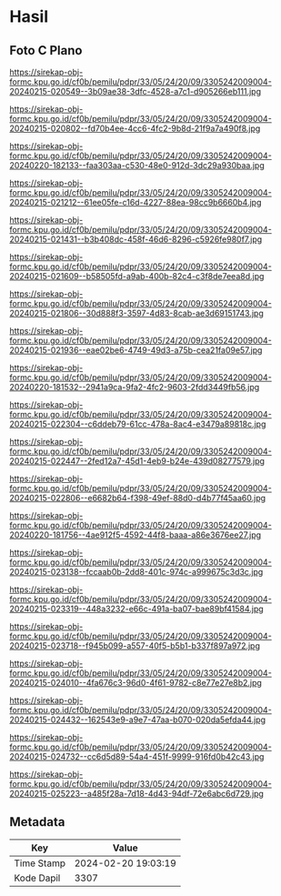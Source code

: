 # Hasil

## Foto C Plano

https://sirekap-obj-formc.kpu.go.id/cf0b/pemilu/pdpr/33/05/24/20/09/3305242009004-20240215-020549--3b09ae38-3dfc-4528-a7c1-d905266eb111.jpg

https://sirekap-obj-formc.kpu.go.id/cf0b/pemilu/pdpr/33/05/24/20/09/3305242009004-20240215-020802--fd70b4ee-4cc6-4fc2-9b8d-21f9a7a490f8.jpg

https://sirekap-obj-formc.kpu.go.id/cf0b/pemilu/pdpr/33/05/24/20/09/3305242009004-20240220-182133--faa303aa-c530-48e0-912d-3dc29a930baa.jpg

https://sirekap-obj-formc.kpu.go.id/cf0b/pemilu/pdpr/33/05/24/20/09/3305242009004-20240215-021212--61ee05fe-c16d-4227-88ea-98cc9b6660b4.jpg

https://sirekap-obj-formc.kpu.go.id/cf0b/pemilu/pdpr/33/05/24/20/09/3305242009004-20240215-021431--b3b408dc-458f-46d6-8296-c5926fe980f7.jpg

https://sirekap-obj-formc.kpu.go.id/cf0b/pemilu/pdpr/33/05/24/20/09/3305242009004-20240215-021609--b58505fd-a9ab-400b-82c4-c3f8de7eea8d.jpg

https://sirekap-obj-formc.kpu.go.id/cf0b/pemilu/pdpr/33/05/24/20/09/3305242009004-20240215-021806--30d888f3-3597-4d83-8cab-ae3d69151743.jpg

https://sirekap-obj-formc.kpu.go.id/cf0b/pemilu/pdpr/33/05/24/20/09/3305242009004-20240215-021936--eae02be6-4749-49d3-a75b-cea21fa09e57.jpg

https://sirekap-obj-formc.kpu.go.id/cf0b/pemilu/pdpr/33/05/24/20/09/3305242009004-20240220-181532--2941a9ca-9fa2-4fc2-9603-2fdd3449fb56.jpg

https://sirekap-obj-formc.kpu.go.id/cf0b/pemilu/pdpr/33/05/24/20/09/3305242009004-20240215-022304--c6ddeb79-61cc-478a-8ac4-e3479a89818c.jpg

https://sirekap-obj-formc.kpu.go.id/cf0b/pemilu/pdpr/33/05/24/20/09/3305242009004-20240215-022447--2fed12a7-45d1-4eb9-b24e-439d08277579.jpg

https://sirekap-obj-formc.kpu.go.id/cf0b/pemilu/pdpr/33/05/24/20/09/3305242009004-20240215-022806--e6682b64-f398-49ef-88d0-d4b77f45aa60.jpg

https://sirekap-obj-formc.kpu.go.id/cf0b/pemilu/pdpr/33/05/24/20/09/3305242009004-20240220-181756--4ae912f5-4592-44f8-baaa-a86e3676ee27.jpg

https://sirekap-obj-formc.kpu.go.id/cf0b/pemilu/pdpr/33/05/24/20/09/3305242009004-20240215-023138--fccaab0b-2dd8-401c-974c-a999675c3d3c.jpg

https://sirekap-obj-formc.kpu.go.id/cf0b/pemilu/pdpr/33/05/24/20/09/3305242009004-20240215-023319--448a3232-e66c-491a-ba07-bae89bf41584.jpg

https://sirekap-obj-formc.kpu.go.id/cf0b/pemilu/pdpr/33/05/24/20/09/3305242009004-20240215-023718--f945b099-a557-40f5-b5b1-b337f897a972.jpg

https://sirekap-obj-formc.kpu.go.id/cf0b/pemilu/pdpr/33/05/24/20/09/3305242009004-20240215-024010--4fa676c3-96d0-4f61-9782-c8e77e27e8b2.jpg

https://sirekap-obj-formc.kpu.go.id/cf0b/pemilu/pdpr/33/05/24/20/09/3305242009004-20240215-024432--162543e9-a9e7-47aa-b070-020da5efda44.jpg

https://sirekap-obj-formc.kpu.go.id/cf0b/pemilu/pdpr/33/05/24/20/09/3305242009004-20240215-024732--cc6d5d89-54a4-451f-9999-916fd0b42c43.jpg

https://sirekap-obj-formc.kpu.go.id/cf0b/pemilu/pdpr/33/05/24/20/09/3305242009004-20240215-025223--a485f28a-7d18-4d43-94df-72e6abc6d729.jpg


## Metadata

| Key        | Value               |
| ---------- | ------------------- |
| Time Stamp | 2024-02-20 19:03:19 |
| Kode Dapil | 3307                |




